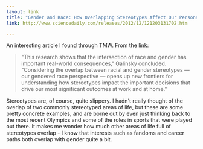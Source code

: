 ```yaml
---
layout: link
title: "Gender and Race: How Overlapping Stereotypes Affect Our Personal and Professional Decisions"
link: http://www.sciencedaily.com/releases/2012/12/121203131702.htm

---
```


An interesting article I found through TMW.  From the link:

> "This research shows that the intersection of race and gender has important real-world consequences," Galinsky concluded. "Considering the overlap between racial and gender stereotypes — our gendered race perspective — opens up new frontiers for understanding how stereotypes impact the important decisions that drive our most significant outcomes at work and at home."

Stereotypes are, of course, quite slippery.  I hadn't really thought of the overlap of two commonly stereotyped areas of life, but these are some pretty concrete examples, and are borne out by even just thinking back to the most recent Olympics and some of the roles in sports that were played out there.  It makes me wonder how much other areas of life full of stereotypes overlap - I know that interests such as fandoms and career paths both overlap with gender quite a bit.
